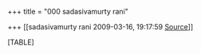 +++
title = "000 sadasivamurty rani"

+++
[[sadasivamurty rani	2009-03-16, 19:17:59 [Source](https://groups.google.com/g/bvparishat/c/kvOrkUsKR6w)]]



[TABLE]

  

